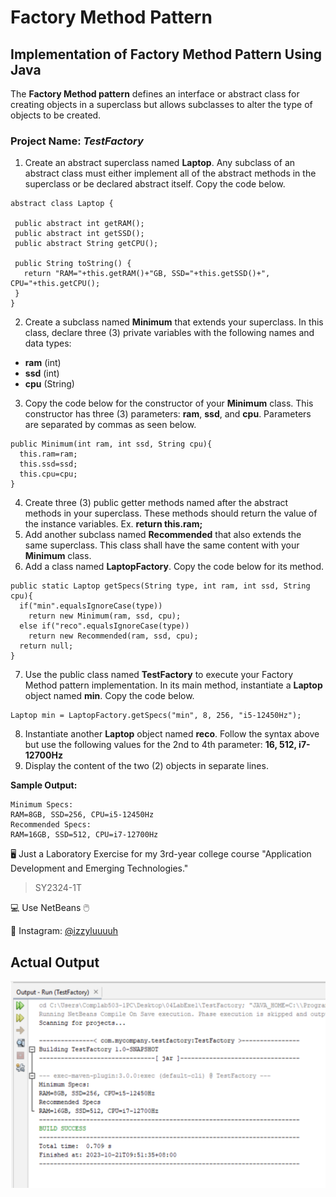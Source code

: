 # Factory Method Pattern
## Implementation of Factory Method Pattern Using Java

The **Factory Method pattern** defines an interface or abstract class for creating objects in a superclass but allows subclasses to alter the type of objects to be created.

### Project Name: *TestFactory*

1. Create an abstract superclass named **Laptop**. Any subclass of an abstract class must either implement all of the abstract methods in the superclass or be declared abstract itself. Copy the code below.
 ``` 
abstract class Laptop {

  public abstract int getRAM();
  public abstract int getSSD();
  public abstract String getCPU();

  public String toString() {
    return "RAM="+this.getRAM()+"GB, SSD="+this.getSSD()+", CPU="+this.getCPU();
  }
}
```
2. Create a subclass named **Minimum** that extends your superclass. In this class, declare three (3) private variables with the following names and data types:
- **ram** (int)
- **ssd** (int)
- **cpu** (String)
3. Copy the code below for the constructor of your **Minimum** class. This constructor has three (3) parameters: **ram**, **ssd**, and **cpu**. Parameters are separated by commas as seen below.
``` 
public Minimum(int ram, int ssd, String cpu){
  this.ram=ram;
  this.ssd=ssd;
  this.cpu=cpu;
}
```
4. Create three (3) public getter methods named after the abstract methods in your superclass. These methods should return the value of the instance variables. Ex. **return this.ram;**
5. Add another subclass named **Recommended** that also extends the same superclass. This class shall have the same content with your **Minimum** class.
6. Add a class named **LaptopFactory**. Copy the code below for its method.
```
public static Laptop getSpecs(String type, int ram, int ssd, String cpu){
  if("min".equalsIgnoreCase(type))
    return new Minimum(ram, ssd, cpu);
  else if("reco".equalsIgnoreCase(type))
    return new Recommended(ram, ssd, cpu);
  return null;
}
```
7. Use the public class named **TestFactory** to execute your Factory Method pattern implementation. In its main method, instantiate a **Laptop** object named **min**. Copy the code below.
```
Laptop min = LaptopFactory.getSpecs("min", 8, 256, "i5-12450Hz");
```
8. Instantiate another **Laptop** object named **reco**. Follow the syntax above but use the following values for the 2nd to 4th parameter: **16, 512, i7-12700Hz**
9. Display the content of the two (2) objects in separate lines. 

**Sample Output:**
```
Minimum Specs:
RAM=8GB, SSD=256, CPU=i5-12450Hz
Recommended Specs:
RAM=16GB, SSD=512, CPU=i7-12700Hz
```

🖥️ Just a Laboratory Exercise for my 3rd-year college course "Application Development and Emerging Technologies."
> SY2324-1T

💻 Use NetBeans 🖱️

💙 Instagram: [@izzyluuuuh](https://www.instagram.com/izzyluuuuh/)

## Actual Output
![preview img](https://github.com/izzyluuuuh/factory-method-pattern/blob/main/testfactory-output.png)
